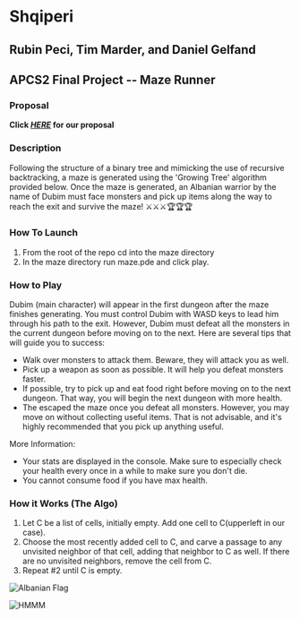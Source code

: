 # Shqiperi
## Rubin Peci, Tim Marder, and Daniel Gelfand
## APCS2 Final Project -- Maze Runner

### Proposal
**Click [_HERE_](./docs/proposal.pdf) for our proposal**

### Description
Following the structure of a binary tree and mimicking the use of recursive backtracking, a maze is generated using the 'Growing Tree' algorithm provided below. Once the maze is generated, an Albanian warrior by the name of Dubim must face monsters and pick up items along the way to reach the exit and survive the maze! ⚔️⚔️⚔️🏆🏆🏆

### How To Launch
1. From the root of the repo cd into the maze directory
2. In the maze directory run maze.pde and click play.

### How to Play

Dubim (main character) will appear in the first dungeon after the maze finishes generating. You must control Dubim with WASD keys to lead him through his path to the exit. However, Dubim must defeat all the monsters in the current dungeon before moving on to the next. Here are several tips that will guide you to success:
- Walk over monsters to attack them. Beware, they will attack you as well.
- Pick up a weapon as soon as possible. It will help you defeat monsters faster.
- If possible, try to pick up and eat food right before moving on to the next dungeon. That way, you will begin the next dungeon with more health.
- The escaped the maze once you defeat all monsters. However, you may move on without collecting useful items. That is not advisable, and it's highly recommended that you pick up anything useful.


More Information:
- Your stats are displayed in the console. Make sure to especially check your health every once in a while to make sure you don't die.
- You cannot consume food if you have max health.


### How it Works (The Algo)
1. Let C be a list of cells, initially empty. Add one cell to C(upperleft in our case).
2. Choose the most recently added cell to C, and carve a passage to any unvisited neighbor of that cell, adding that neighbor to C as well. If there are no unvisited neighbors, remove the cell from C.
3. Repeat #2 until C is empty.


![Albanian Flag](https://upload.wikimedia.org/wikipedia/commons/thumb/3/36/Flag_of_Albania.svg/2000px-Flag_of_Albania.svg.png)

![HMMM](https://i.redd.it/01xn93tp6d001.jpg)

